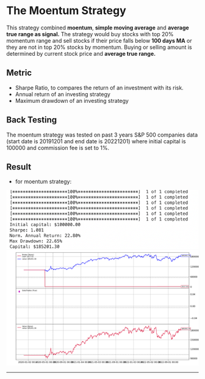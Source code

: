 # The Moentum Strategy

This strategy combined **moentum**, **simple moving average** and **average true range as signal.** The strategy would buy stocks with top 20% momentum range and sell stocks if their price falls below **100 days MA** or they are not in top 20% stocks by momentum. Buying or selling amount is determined by current stock price and **average true range.**

## Metric

-   Sharpe Ratio, to compares the return of an investment with its risk.
-   Annual return of an investing strategy
-   Maximum drawdown of an investing strategy

## Back Testing

The moentum strategy was tested on past 3 years S&P 500 companies data (start date is 20191201 and end date is 20221201) where initial capital is 100000 and commission fee is set to 1%.

## Result

-   for moentum strategy:

![](images/outcome.png) ![](images/outcome_plot.png)

------------------------------------------------------------------------
